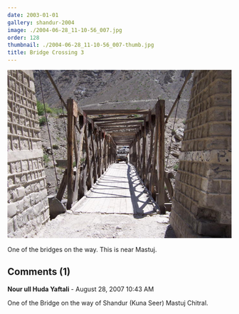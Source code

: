 ```yaml
---
date: 2003-01-01
gallery: shandur-2004
image: ./2004-06-28_11-10-56_007.jpg
order: 128
thumbnail: ./2004-06-28_11-10-56_007-thumb.jpg
title: Bridge Crossing 3
---
```


![Bridge Crossing 3](./2004-06-28_11-10-56_007.jpg)

One of the bridges on the way. This is near Mastuj.

<div id="comments">

## Comments (1)

<div id="comment">

**Nour ull Huda Yaftali** - August 28, 2007 10:43 AM

One of the Bridge on the way of Shandur (Kuna Seer) Mastuj Chitral.

</div>

</div>